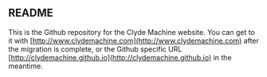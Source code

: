 ## README

This is the Github repository for the Clyde Machine website. You can get to it with [http://www.clydemachine.com](http://www.clydemachine.com) after the migration is complete, or the Github specific URL [http://clydemachine.github.io](http://clydemachine.github.io) in the meantime.